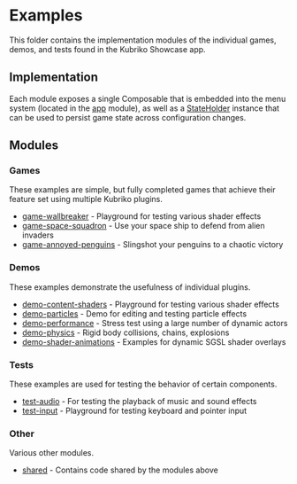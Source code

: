 # Examples
This folder contains the implementation modules of the individual games, demos, and tests found in the Kubriko Showcase app.

## Implementation
Each module exposes a single Composable that is embedded into the menu system (located in the [app](https://github.com/pandulapeter/kubriko/tree/main/app)
module), as well as a [StateHolder](https://github.com/pandulapeter/kubriko/blob/main/examples/shared/src/commonMain/kotlin/com/pandulapeter/kubriko/shared/StateHolder.kt) instance that can be used to persist game state across configuration changes.

## Modules

### Games
These examples are simple, but fully completed games that achieve their feature set using multiple Kubriko plugins.
- [game-wallbreaker](https://github.com/pandulapeter/kubriko/tree/main/examples/game-wallbreaker) - Playground for testing various shader effects
- [game-space-squadron](https://github.com/pandulapeter/kubriko/tree/main/examples/game-space-squadron) - Use your space ship to defend from alien invaders
- [game-annoyed-penguins](https://github.com/pandulapeter/kubriko/tree/main/examples/game-annoyed-penguins) - Slingshot your penguins to a chaotic victory

### Demos
These examples demonstrate the usefulness of individual plugins.
- [demo-content-shaders](https://github.com/pandulapeter/kubriko/tree/main/examples/demo-content-shaders) - Playground for testing various shader effects
- [demo-particles](https://github.com/pandulapeter/kubriko/tree/main/examples/demo-particles) - Demo for editing and testing particle effects
- [demo-performance](https://github.com/pandulapeter/kubriko/tree/main/examples/demo-performance) - Stress test using a large number of dynamic actors
- [demo-physics](https://github.com/pandulapeter/kubriko/tree/main/examples/demo-physics) - Rigid body collisions, chains, explosions
- [demo-shader-animations](https://github.com/pandulapeter/kubriko/tree/main/examples/demo-shader-animations) - Examples for dynamic SGSL shader overlays

### Tests
These examples are used for testing the behavior of certain components.
- [test-audio](https://github.com/pandulapeter/kubriko/tree/main/examples/test-auido) - For testing the playback of music and sound effects
- [test-input](https://github.com/pandulapeter/kubriko/tree/main/examples/test-input) - Playground for testing keyboard and pointer input

### Other
Various other modules.
- [shared](https://github.com/pandulapeter/kubriko/tree/main/examples/shared) - Contains code shared by the modules above